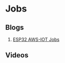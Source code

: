 # Jobs

## Blogs
1. [ESP32 AWS-IOT Jobs](https://buildstorm.com/blog/esp32-aws-iot-ota-library-on-esp-idf/)

## Videos

